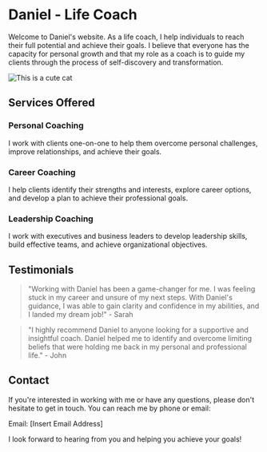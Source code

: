 # Daniel - Life Coach

Welcome to Daniel's website. As a life coach, I help individuals to reach their full potential and achieve their goals. I believe that everyone has the capacity for personal growth and that my role as a coach is to guide my clients through the process of self-discovery and transformation.


![This is a cute cat](https://i.imgur.com/pQgTh6R.jpeg "Fluffy")


## Services Offered

### Personal Coaching
I work with clients one-on-one to help them overcome personal challenges, improve relationships, and achieve their goals.

### Career Coaching
I help clients identify their strengths and interests, explore career options, and develop a plan to achieve their professional goals.

### Leadership Coaching
I work with executives and business leaders to develop leadership skills, build effective teams, and achieve organizational objectives.

## Testimonials

> "Working with Daniel has been a game-changer for me. I was feeling stuck in my career and unsure of my next steps. With Daniel's guidance, I was able to gain clarity and confidence in my abilities, and I landed my dream job!" - Sarah

> "I highly recommend Daniel to anyone looking for a supportive and insightful coach. Daniel helped me to identify and overcome limiting beliefs that were holding me back in my personal and professional life." - John

## Contact

If you're interested in working with me or have any questions, please don't hesitate to get in touch. You can reach me by phone or email:

Email: [Insert Email Address]

I look forward to hearing from you and helping you achieve your goals!

